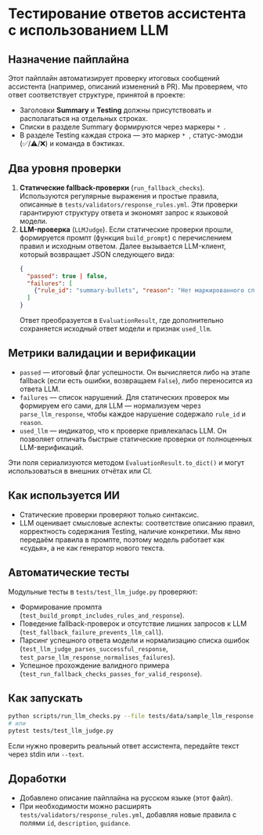 # Тестирование ответов ассистента с использованием LLM

## Назначение пайплайна
Этот пайплайн автоматизирует проверку итоговых сообщений ассистента (например, описаний изменений в PR).
Мы проверяем, что ответ соответствует структуре, принятой в проекте:

- Заголовки **Summary** и **Testing** должны присутствовать и располагаться на отдельных строках.
- Списки в разделе Summary формируются через маркеры `* `.
- В разделе Testing каждая строка — это маркер `* `, статус-эмодзи (✅/⚠️/❌) и команда в бэктиках.

## Два уровня проверки
1. **Статические fallback-проверки** (`run_fallback_checks`).
   Используются регулярные выражения и простые правила, описанные в `tests/validators/response_rules.yml`.
   Эти проверки гарантируют структуру ответа и экономят запрос к языковой модели.
2. **LLM-проверка** (`LLMJudge`).
   Если статические проверки прошли, формируется промпт (функция `build_prompt`) с перечислением правил и исходным ответом.
   Далее вызывается LLM-клиент, который возвращает JSON следующего вида:
   ```json
   {
     "passed": true | false,
     "failures": [
       {"rule_id": "summary-bullets", "reason": "Нет маркированного списка"}
     ]
   }
   ```
   Ответ преобразуется в `EvaluationResult`, где дополнительно сохраняется исходный ответ модели и признак `used_llm`.

## Метрики валидации и верификации
- `passed` — итоговый флаг успешности. Он вычисляется либо на этапе fallback (если есть ошибки, возвращаем `False`), либо переносится из ответа LLM.
- `failures` — список нарушений. Для статических проверок мы формируем его сами, для LLM — нормализуем через `parse_llm_response`, чтобы каждое нарушение содержало `rule_id` и `reason`.
- `used_llm` — индикатор, что к проверке привлекалась LLM. Он позволяет отличать быстрые статические проверки от полноценных LLM-верификаций.

Эти поля сериализуются методом `EvaluationResult.to_dict()` и могут использоваться в внешних отчётах или CI.

## Как используется ИИ
- Статические проверки проверяют только синтаксис.
- LLM оценивает смысловые аспекты: соответствие описанию правил, корректность содержания Testing, наличие конкретики.
  Мы явно передаём правила в промпте, поэтому модель работает как «судья», а не как генератор нового текста.

## Автоматические тесты
Модульные тесты в `tests/test_llm_judge.py` проверяют:
- Формирование промпта (`test_build_prompt_includes_rules_and_response`).
- Поведение fallback-проверок и отсутствие лишних запросов к LLM (`test_fallback_failure_prevents_llm_call`).
- Парсинг успешного ответа модели и нормализацию списка ошибок (`test_llm_judge_parses_successful_response`, `test_parse_llm_response_normalises_failures`).
- Успешное прохождение валидного примера (`test_run_fallback_checks_passes_for_valid_response`).

## Как запускать
```bash
python scripts/run_llm_checks.py --file tests/data/sample_llm_response.md
# или
pytest tests/test_llm_judge.py
```
Если нужно проверить реальный ответ ассистента, передайте текст через stdin или `--text`.

## Доработки
- Добавлено описание пайплайна на русском языке (этот файл).
- При необходимости можно расширять `tests/validators/response_rules.yml`, добавляя новые правила с полями `id`, `description`, `guidance`.
